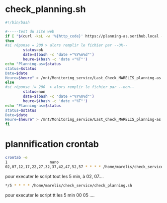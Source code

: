 # check_planning.sh
```bash
#!/bin/bash

#-----test du site web
if [ "$(curl -ksL -w '%{http_code}' https://planning-as.sorihub.local -o /dev/null)" = "200" ]
then
#si réponse = 200 > alors remplir le fichier par --OK--
        status=ok
        date=$(bash -c 'date +"%Y%m%d"')
        heure=$(bash -c 'date +"%T"')
echo "Planning-as=$status
status=$status
Date=$date
Heure=$heure" > /mnt/Monitoring_service/Last_Check_MARELIS_planning-as.txt
else
#si réponse != 200  > alors remplir le fichier par --non--
        status=non
        date=$(bash -c 'date +"%Y%m%d"')
        heure=$(bash -c 'date +"%T"')
echo "Planning-as=$status
status=$status
Date=$date
Heure=$heure" > /mnt/Monitoring_service/Last_Check_MARELIS_planning-as.txt
fi
```

# plannification crontab 
```bash
crontab -e
1                   nano
02,07,12,17,22,27,32,37,42,47,52,57 * * * * /home/marelis/check_service/check_planning.sh
```
pour executer le script tout les 5 min, à 02, 07....
```bash
*/5 * * * * /home/marelis/check_service/check_planning.sh
```
pour executer le script tt les 5 min    00  05 ....

